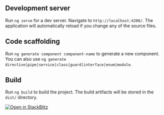 ## Development server

Run `ng serve` for a dev server. Navigate to `http://localhost:4200/`. The application will automatically reload if you change any of the source files.

## Code scaffolding

Run `ng generate component component-name` to generate a new component. You can also use `ng generate directive|pipe|service|class|guard|interface|enum|module`.

## Build

Run `ng build` to build the project. The build artifacts will be stored in the `dist/` directory.

[![Open in StackBlitz](https://developer.stackblitz.com/img/open_in_stackblitz.svg)](https://stackblitz.com/github/Petertrung/angularpoc)

